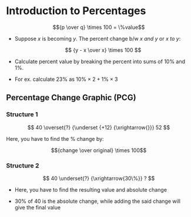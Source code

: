 # Introduction to Percentages

$${p \over q} \times 100 = \%value$$

- Suppose $x$ is becoming $y$. The percent change b/w *x and y* or *x to y*:

    $$
    {y - x \over x} \times 100
    $$

- Calculate percent value by breaking the percent into sums of $10\%$ and $1\%$.

- For ex. calculate 23% as $10\% \times 2 + 1\% \times 3$

## Percentage Change Graphic (PCG)

### Structure 1

$$
40 \overset{?} {\underset {+12} {\xrightarrow{}}} 52
$$

Here, you have to find the % change by:

$${change \over original} \times 100$$

### Structure 2

$$
40 \underset{?} {\xrightarrow{30\%}} ?
$$

- Here, you have to find the resulting value and absolute change

- $30\%$ of $40$ is the absolute change, while adding the said change will give
the final value
